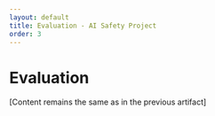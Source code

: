 ```yaml
---
layout: default
title: Evaluation - AI Safety Project
order: 3
---
```


# Evaluation

[Content remains the same as in the previous artifact]
